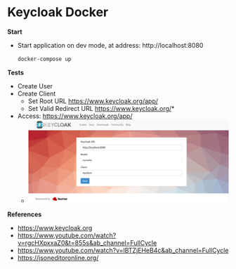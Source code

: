 # Keycloak Docker

**Start**
- Start application on dev mode, at address: http://localhost:8080
  ```bash
  docker-compose up
  ```
**Tests**
- Create User
- Create Client
  - Set Root URL https://www.keycloak.org/app/
  - Set Valid Redirect URL https://www.keycloak.org/*
- Access: https://www.keycloak.org/app/
  - ![image](./docs/assets/test-authentication.png)

**References**
- https://www.keycloak.org
- https://www.youtube.com/watch?v=rgcHXpxxaZ0&t=855s&ab_channel=FullCycle
- https://www.youtube.com/watch?v=lBTZjEHeB4c&ab_channel=FullCycle
- https://jsoneditoronline.org/